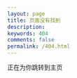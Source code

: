 ```yaml
---
layout: page
title: 页面没有找到
description: 
keywords: 404
comments: false
permalink: /404.html
---
```


正在为你跳转到主页

<script>
setTimeout(function(){
  window.location.href = "{{ site.url }}"
}, 3000);
</script>